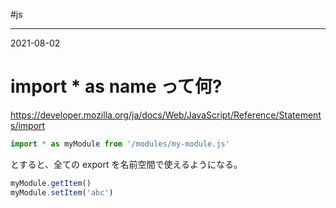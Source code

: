 #js

---
2021-08-02

# import * as name って何?


https://developer.mozilla.org/ja/docs/Web/JavaScript/Reference/Statements/import


```js
import * as myModule from '/modules/my-module.js'
```

とすると、全ての export を名前空間で使えるようになる。

```js
myModule.getItem()
myModule.setItem('abc')
```

